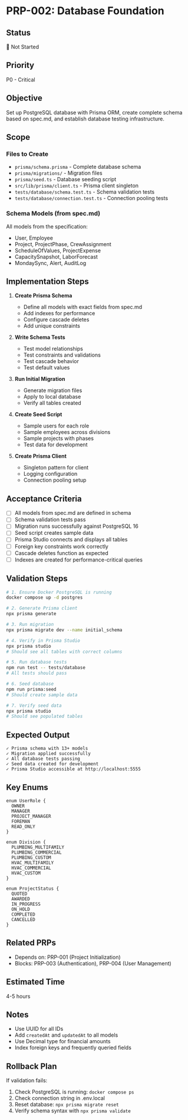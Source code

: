 # PRP-002: Database Foundation

## Status
🔲 Not Started

## Priority
P0 - Critical

## Objective
Set up PostgreSQL database with Prisma ORM, create complete schema based on spec.md, and establish database testing infrastructure.

## Scope

### Files to Create
- `prisma/schema.prisma` - Complete database schema
- `prisma/migrations/` - Migration files
- `prisma/seed.ts` - Database seeding script
- `src/lib/prisma/client.ts` - Prisma client singleton
- `tests/database/schema.test.ts` - Schema validation tests
- `tests/database/connection.test.ts` - Connection pooling tests

### Schema Models (from spec.md)
All models from the specification:
- User, Employee
- Project, ProjectPhase, CrewAssignment
- ScheduleOfValues, ProjectExpense
- CapacitySnapshot, LaborForecast
- MondaySync, Alert, AuditLog

## Implementation Steps

1. **Create Prisma Schema**
   - Define all models with exact fields from spec.md
   - Add indexes for performance
   - Configure cascade deletes
   - Add unique constraints

2. **Write Schema Tests**
   - Test model relationships
   - Test constraints and validations
   - Test cascade behavior
   - Test default values

3. **Run Initial Migration**
   - Generate migration files
   - Apply to local database
   - Verify all tables created

4. **Create Seed Script**
   - Sample users for each role
   - Sample employees across divisions
   - Sample projects with phases
   - Test data for development

5. **Create Prisma Client**
   - Singleton pattern for client
   - Logging configuration
   - Connection pooling setup

## Acceptance Criteria

- [ ] All models from spec.md are defined in schema
- [ ] Schema validation tests pass
- [ ] Migration runs successfully against PostgreSQL 16
- [ ] Seed script creates sample data
- [ ] Prisma Studio connects and displays all tables
- [ ] Foreign key constraints work correctly
- [ ] Cascade deletes function as expected
- [ ] Indexes are created for performance-critical queries

## Validation Steps

```bash
# 1. Ensure Docker PostgreSQL is running
docker compose up -d postgres

# 2. Generate Prisma client
npx prisma generate

# 3. Run migration
npx prisma migrate dev --name initial_schema

# 4. Verify in Prisma Studio
npx prisma studio
# Should see all tables with correct columns

# 5. Run database tests
npm run test -- tests/database
# All tests should pass

# 6. Seed database
npm run prisma:seed
# Should create sample data

# 7. Verify seed data
npx prisma studio
# Should see populated tables
```

## Expected Output

```
✓ Prisma schema with 13+ models
✓ Migration applied successfully
✓ All database tests passing
✓ Seed data created for development
✓ Prisma Studio accessible at http://localhost:5555
```

## Key Enums

```prisma
enum UserRole {
  OWNER
  MANAGER
  PROJECT_MANAGER
  FOREMAN
  READ_ONLY
}

enum Division {
  PLUMBING_MULTIFAMILY
  PLUMBING_COMMERCIAL
  PLUMBING_CUSTOM
  HVAC_MULTIFAMILY
  HVAC_COMMERCIAL
  HVAC_CUSTOM
}

enum ProjectStatus {
  QUOTED
  AWARDED
  IN_PROGRESS
  ON_HOLD
  COMPLETED
  CANCELLED
}
```

## Related PRPs
- Depends on: PRP-001 (Project Initialization)
- Blocks: PRP-003 (Authentication), PRP-004 (User Management)

## Estimated Time
4-5 hours

## Notes
- Use UUID for all IDs
- Add `createdAt` and `updatedAt` to all models
- Use Decimal type for financial amounts
- Index foreign keys and frequently queried fields

## Rollback Plan
If validation fails:
1. Check PostgreSQL is running: `docker compose ps`
2. Check connection string in .env.local
3. Reset database: `npx prisma migrate reset`
4. Verify schema syntax with `npx prisma validate`
